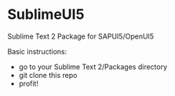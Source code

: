 SublimeUI5
==========

Sublime Text 2 Package for SAPUI5/OpenUI5

Basic instructions:

 - go to your Sublime Text 2/Packages directory
 - git clone this repo
 - profit!
